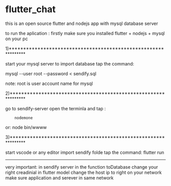 # flutter_chat
this is an open source flutter and nodejs app with mysql database server

to run the aplication :
firstly make sure you installed flutter + nodejs + mysql on your pc

1)***************************************************************

start your mysql server 
to import database tap the command: 

mysql --user root --password  < sendify.sql

note: root is user account name  for mysql

2)***************************************************************

go to sendify-server open the terminla and tap :

        nodemone  
or:
        node bin/wwww
        
3)***************************************************************

start vscode or any editor import sendify folde tap the command: flutter run

****************************************************************
very important:
          in sendify server in the function toDatabase change your right creadinial 
          in flutter model change the host ip to right on your network
          make sure application and serever in same network
